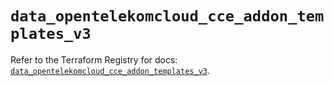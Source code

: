 # `data_opentelekomcloud_cce_addon_templates_v3`

Refer to the Terraform Registry for docs: [`data_opentelekomcloud_cce_addon_templates_v3`](https://registry.terraform.io/providers/opentelekomcloud/opentelekomcloud/1.36.35/docs/data-sources/cce_addon_templates_v3).
